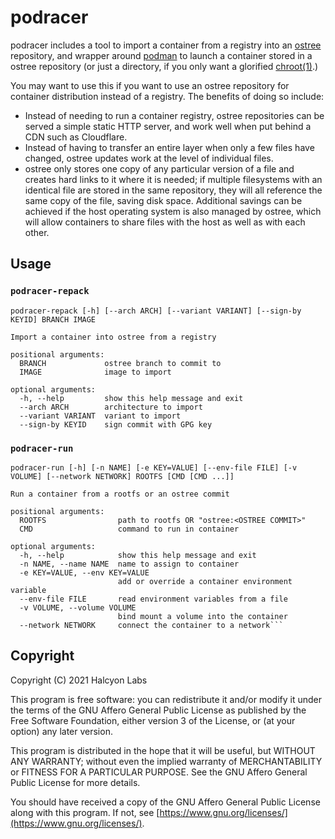 # podracer

podracer includes a tool to import a container from a registry into an [ostree](https://ostreedev.github.io/ostree/) repository, and wrapper around [podman](https://podman.io/) to launch a container stored in a ostree repository (or just a directory, if you only want a glorified [chroot(1)](https://man7.org/linux/man-pages/man1/chroot.1.html).)

You may want to use this if you want to use an ostree repository for container distribution instead of a registry. The benefits of doing so include:

- Instead of needing to run a container registry, ostree repositories can be served a simple static HTTP server, and work well when put behind a CDN such as Cloudflare.
- Instead of having to transfer an entire layer when only a few files have changed, ostree updates work at the level of individual files.
- ostree only stores one copy of any particular version of a file and creates hard links to it where it is needed; if multiple filesystems with an identical file are stored in the same repository, they will all reference the same copy of the file, saving disk space. Additional savings can be achieved if the host operating system is also managed by ostree, which will allow containers to share files with the host as well as with each other.

## Usage

### `podracer-repack`

```text
podracer-repack [-h] [--arch ARCH] [--variant VARIANT] [--sign-by KEYID] BRANCH IMAGE

Import a container into ostree from a registry

positional arguments:
  BRANCH             ostree branch to commit to
  IMAGE              image to import

optional arguments:
  -h, --help         show this help message and exit
  --arch ARCH        architecture to import
  --variant VARIANT  variant to import
  --sign-by KEYID    sign commit with GPG key
```

### `podracer-run`

```text
podracer-run [-h] [-n NAME] [-e KEY=VALUE] [--env-file FILE] [-v VOLUME] [--network NETWORK] ROOTFS [CMD [CMD ...]]

Run a container from a rootfs or an ostree commit

positional arguments:
  ROOTFS                path to rootfs OR "ostree:<OSTREE COMMIT>"
  CMD                   command to run in container

optional arguments:
  -h, --help            show this help message and exit
  -n NAME, --name NAME  name to assign to container
  -e KEY=VALUE, --env KEY=VALUE
                        add or override a container environment variable
  --env-file FILE       read environment variables from a file
  -v VOLUME, --volume VOLUME
                        bind mount a volume into the container
  --network NETWORK     connect the container to a network```
```

## Copyright

Copyright (C) 2021 Halcyon Labs

This program is free software: you can redistribute it and/or modify
it under the terms of the GNU Affero General Public License as published by
the Free Software Foundation, either version 3 of the License, or
(at your option) any later version.

This program is distributed in the hope that it will be useful,
but WITHOUT ANY WARRANTY; without even the implied warranty of
MERCHANTABILITY or FITNESS FOR A PARTICULAR PURPOSE.  See the
GNU Affero General Public License for more details.

You should have received a copy of the GNU Affero General Public License
along with this program.  If not, see [https://www.gnu.org/licenses/](https://www.gnu.org/licenses/).
